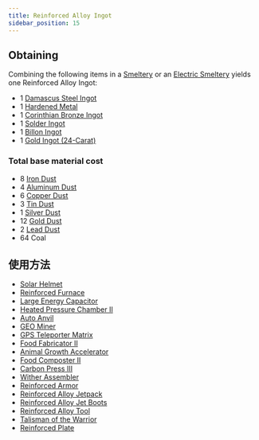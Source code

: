 ```yaml
---
title: Reinforced Alloy Ingot
sidebar_position: 15
---
```


## Obtaining

Combining the following items in a [Smeltery](Smeltery) or an [Electric Smeltery](Electric-Smeltery) yields one Reinforced Alloy Ingot:

* 1 [Damascus Steel Ingot](Damascus-Steel-Ingot)
* 1 [Hardened Metal](Hardened-Metal)
* 1 [Corinthian Bronze Ingot](Corinthian-Bronze-Ingot)
* 1 [Solder Ingot](Solder-Ingot)
* 1 [Billon Ingot](Billon-Ingot)
* 1 [Gold Ingot (24-Carat)](Gold-Ingot#Gold-Ingot-24-Carat)

### Total base material cost

* 8 [Iron Dust](Iron-Dust)
* 4 [Aluminum Dust](Aluminum-Dust)
* 6 [Copper Dust](Copper-Dust)
* 3 [Tin Dust](Tin-Dust)
* 1 [Silver Dust](Silver-Dust)
* 12 [Gold Dust](Gold-Dust)
* 2 [Lead Dust](Lead-Dust)
* 64 Coal

## 使用方法

* [Solar Helmet](Technical-Gadgets#solar-helmet)
* [Reinforced Furnace](Enhanced-Furnaces)
* [Large Energy Capacitor](Energy-Capacitors)
* [Heated Pressure Chamber II](Heated-Pressure-Chamber)
* [Auto Anvil](Auto-Anvil)
* [GEO Miner](GEO-Miner)
* [GPS Teleporter Matrix](GPS-Teleporter-Matrix)
* [Food Fabricator II](Food-Fabricator)
* [Animal Growth Accelerator](Animal-Growth-Accelerator)
* [Food Composter II](Food-Composter)
* [Carbon Press III](Carbon-Press)
* [Wither Assembler](Wither-Assembler)
* [Reinforced Armor](Armor#reinforced-armor)
* [Reinforced Alloy Jetpack](Jetpacks)
* [Reinforced Alloy Jet Boots](Jet-Boots)
* [Reinforced Alloy Tool](Multi-Tools)
* [Talisman of the Warrior](護符)
* [Reinforced Plate](Miscellaneous-Items)
